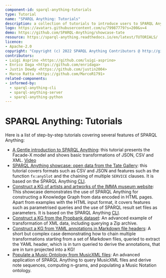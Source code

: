 ```yaml
---
component-id: sparql-anything-tutorials
type: Tutorial
name: "SPARQL Anything: Tutorials"
description: a collection of tutorials to introduce users to SPARQL Anything
logo: https://avatars.githubusercontent.com/u/79987779?s=200&v=4
demo: https://github.com/SPARQL-Anything/showcase-tate
resource: https://sparql-anything.readthedocs.io/en/latest/TUTORIALS/
licence:
- Apache-2.0
copyright: "Copyright (c) 2022 SPARQL Anything Contributors @ http://github.com/sparql-anything"
contributors:
- Luigi Asprino <https://github.com/luigi-asprino>
- Enrico Daga <https://github.com/enridaga>
- Justin Dowdy <https://github.com/justin2004>
- Marco Ratta <https://github.com/MarcoR1791>
related-components:
- informed-by:
  - sparql-anything-cli
  - sparql-anything-server
  - sparql-anything-python
---
```


# SPARQL Anything: Tutorials

Here is a list of step-by-step tutorials covering several features of SPARQL Anything:

- [A Gentle introduction to SPARQL Anything](A_GENTLE_INTRODUCTION_TO_SPARQL_ANYTHING.md): this tutorial presents the Facade-X model and shows basic transformations of JSON, CSV and XML. [Video](https://www.dropbox.com/s/bc31v0klg68op0z/SPARQLAnythingTutorial-highres.mp4?dl=0) 
- [SPARQL Anything showcase: open data from the Tate Gallery](https://github.com/SPARQL-Anything/showcase-tate): this tutorial covers formats such as CSV and JSON and features such as the function `fx:anySlot` and the chaining of multiple `SERVICE` clauses. It is based on the SPARQL Anything [CLI](README.md#Usage).
- [Construct a KG of artists and artworks of the IMMA museum website](https://github.com/SPARQL-Anything/showcase-imma): This showcase demonstrates the use of SPARQL Anything for constructing a Knowledge Graph from data encoded in HTML pages. Apart from examples with the HTML input format, it covers features such as parametrised queries and the use of SPARQL result set files as parameters. It is based on the SPARQL Anything [CLI](README.md#Usage).
- [Construct a KG from the Propbank dataset](https://github.com/SPARQL-Anything/showcase-propbank): An advanced example of transformation of XML data, including querying a Zip archive.
- [Construct a KG from YAML annotations in Markdown file headers](https://github.com/SPARQL-Anything/showcase-polifonia-ecosystem): A short but complex case demonstrating how to chain multiple transformations starting from a set of Markdown files, queried to extract the YAML header, which is in turn queried to derive the annotations, that are in turn projected into a KG!
- [Populate a Music Ontology from MusicXML files](https://github.com/SPARQL-Anything/showcase-musicxml): An advanced application of SPARQL Anything to query MusicXML files and derive note sequences, computing n-grams, and populating a Music Notation ontology.